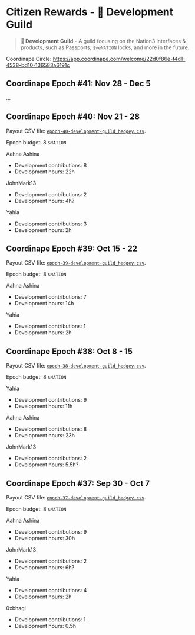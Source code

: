 # Citizen Rewards - 🧙 Development Guild

> **🧙 Development Guild** - A guild focusing on the Nation3 interfaces & products, such as Passports, `$veNATION` locks, and more in the future.

Coordinape Circle: https://app.coordinape.com/welcome/22d0f86e-f4d1-4538-bd10-136583a6191c

## Coordinape Epoch #41: Nov 28 - Dec 5

...

## Coordinape Epoch #40: Nov 21 - 28

Payout CSV file: [`epoch-40-development-guild_hedgey.csv`](epoch-40-development-guild_hedgey.csv).

Epoch budget: 8 `$NATION`

Aahna Ashina
- Development contributions: 8
- Development hours: 22h

JohnMark13
- Development contributions: 2
- Development hours: 4h?

Yahia
- Development contributions: 3
- Development hours: 2h

## Coordinape Epoch #39: Oct 15 - 22

Payout CSV file: [`epoch-39-development-guild_hedgey.csv`](epoch-39-development-guild_hedgey.csv).

Epoch budget: 8 `$NATION`

Aahna Ashina
- Development contributions: 7
- Development hours: 14h

Yahia
- Development contributions: 1
- Development hours: 2h

## Coordinape Epoch #38: Oct 8 - 15

Payout CSV file: [`epoch-38-development-guild_hedgey.csv`](epoch-38-development-guild_hedgey.csv).

Epoch budget: 8 `$NATION`

Yahia
- Development contributions: 9
- Development hours: 11h

Aahna Ashina
- Development contributions: 8
- Development hours: 23h

JohnMark13
- Development contributions: 2
- Development hours: 5.5h?

## Coordinape Epoch #37: Sep 30 - Oct 7

Payout CSV file: [`epoch-37-development-guild_hedgey.csv`](epoch-37-development-guild_hedgey.csv).

Epoch budget: 8 `$NATION`

Aahna Ashina
- Development contributions: 9
- Development hours: 30h

JohnMark13
- Development contributions: 2
- Development hours: 6h?

Yahia
- Development contributions: 4
- Development hours: 2h

0xbhagi
- Development contributions: 1
- Development hours: 0.5h
